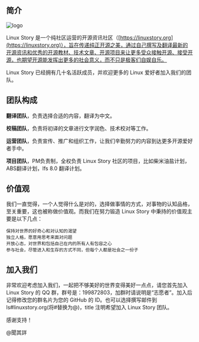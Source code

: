 简介
-------------------------------
![logo](https://linuxstory.org/wp-content/uploads/2013/03/linux-story-logo-regular.png)

Linux Story 是一个纯社区运营的开源资讯社区（[https://linuxstory.org](https://linuxstory.org)），旨在传递纯正开源之美，通过自己撰写及翻译最新的开源资讯和优秀的开源教材、技术文章、开源项目来让更多受众接触开源、接受开源，也期望开源能发挥出更多的社会意义，而不只是极客们自娱自乐。

Linux Story 已经拥有几十名活跃成员，并欢迎更多的 Linux 爱好者加入我们的团队。



团队构成
-------------------------------

**翻译团队**，负责选择合适的内容，翻译为中文。

**校稿团队**，负责将初译的文章进行文字润色、技术校对等工作。

**运营团队**，负责宣传、推广和组织工作，让我们辛勤努力的内容到达更多开源爱好者手中。

**项目团队**，PM负责制，全权负责 Linux Story 社区的项目，比如柴米油盐计划，ABS翻译计划，lfs 8.0 翻译计划。

价值观
-------------------------------
我们一直觉得，一个人觉得什么是对的，选择做事情的方式，对事物的认知品格，至关重要，这也被称做价值观。而我们在努力锻造 Linux Story 中秉持的价值观主要是以下几点：

    保持对世界的好奇心和对认知的渴望
    独立人格，愿意用思考来面对问题
    开放心态，对世界和包括自己在内的所有人有包容之心
    参与社会，尽管进入和生存的方式不同，但每个人都是社会之一份子

加入我们
-------------------------------

非常欢迎考虑加入我们，一起把不够美好的世界变得美好一点点，请您首先加入 Linux Story 的 QQ 群，群号是：199872803，加群时请说明是“志愿者”。加入后记得修改您的群名片为您的 GitHub 的 ID。也可以选择撰写邮件到 ls#linuxstory.org(将#替换为@)，title 注明希望加入 Linux Story 团队。

感谢支持！

@聞其詳
